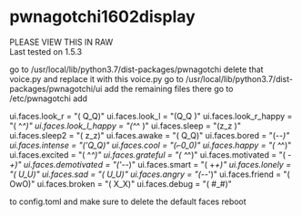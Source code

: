 # pwnagotchi1602display

PLEASE VIEW THIS IN RAW              
Last tested on 1.5.3

go to /usr/local/lib/python3.7/dist-packages/pwnagotchi
delete that voice.py and replace it with this voice.py
go to /usr/local/lib/python3.7/dist-packages/pwnagotchi/ui
add the remaining files there
go to /etc/pwnagotchi
add 

ui.faces.look_r = "( Q_Q)"
ui.faces.look_l = "(Q_Q )"
ui.faces.look_r_happy = "( ^_^)"
ui.faces.look_l_happy = "(^_^ )"
ui.faces.sleep = "(z_z )"
ui.faces.sleep2 = "( z_z)"
ui.faces.awake = "( Q_Q)"
ui.faces.bored = "(-_-)"
ui.faces.intense = "('Q_Q)"
ui.faces.cool = "(⌐0_0)"
ui.faces.happy = "( ^_^)"
ui.faces.excited = "( ^_^)"
ui.faces.grateful = "( ^_^)"
ui.faces.motivated = "( -_+)"
ui.faces.demotivated = "('-_-)"
ui.faces.smart = "( +_+)"
ui.faces.lonely = "( U_U)"
ui.faces.sad = "( U_U)"
ui.faces.angry = "(-_-')"
ui.faces.friend = "( OwO)"
ui.faces.broken = "( X_X)"
ui.faces.debug = "( #_#)"


to config.toml and make sure to delete the default faces
reboot
